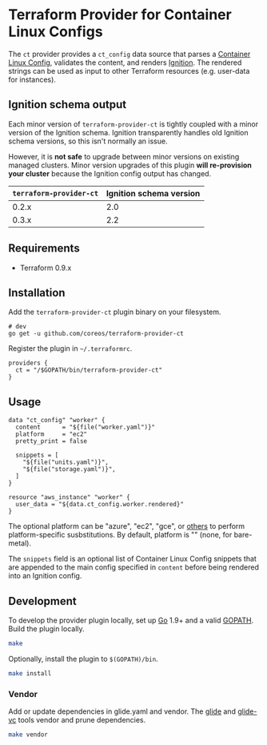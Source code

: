 # Terraform Provider for Container Linux Configs

The `ct` provider provides a `ct_config` data source that parses a [Container Linux Config](https://github.com/coreos/container-linux-config-transpiler/blob/master/doc/configuration.md), validates the content, and renders [Ignition](https://github.com/coreos/ignition). The rendered strings can be used as input to other Terraform resources (e.g. user-data for instances).

## Ignition schema output

Each minor version of `terraform-provider-ct` is tightly coupled with a minor version of the Ignition schema. Ignition transparently handles old Ignition schema versions, so this isn't normally an issue.

However, it is **not safe** to upgrade between minor versions on existing managed clusters. Minor version upgrades of this plugin **will re-provision your cluster** because the Ignition config output has changed.

| `terraform-provider-ct` | Ignition schema version |
| ----------------------- | ----------------------- |
| 0.2.x                   | 2.0                     |
| 0.3.x                   | 2.2                     |

## Requirements

* Terraform 0.9.x

## Installation

Add the `terraform-provider-ct` plugin binary on your filesystem.

```
# dev
go get -u github.com/coreos/terraform-provider-ct
```

Register the plugin in `~/.terraformrc`.

```hcl
providers {
  ct = "/$GOPATH/bin/terraform-provider-ct"
}
```

## Usage

```hcl
data "ct_config" "worker" {
  content      = "${file("worker.yaml")}"
  platform     = "ec2"
  pretty_print = false

  snippets = [
    "${file("units.yaml")}",
    "${file("storage.yaml")}",
  ]
}

resource "aws_instance" "worker" {
  user_data = "${data.ct_config.worker.rendered}"
}
```

The optional platform can be "azure", "ec2", "gce", or [others](https://github.com/coreos/container-linux-config-transpiler/blob/master/config/platform/platform.go) to perform platform-specific susbstitutions. By default, platform is "" (none, for bare-metal). 

The `snippets` field is an optional list of Container Linux Config snippets that are appended to the main config specified in `content` before being rendered into an Ignition config.

## Development

To develop the provider plugin locally, set up [Go](http://www.golang.org/) 1.9+ and a valid [GOPATH](http://golang.org/doc/code.html#GOPATH). Build the plugin locally.

```sh
make
```

Optionally, install the plugin to `$(GOPATH)/bin`.

```sh
make install
```

### Vendor

Add or update dependencies in glide.yaml and vendor. The [glide](https://github.com/Masterminds/glide) and [glide-vc](https://github.com/sgotti/glide-vc) tools vendor and prune dependencies.

```sh
make vendor
```
